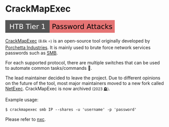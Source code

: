 # CrackMapExec

[![password_attacks](../../../../_badges/htb/password_attacks.svg)](https://academy.hackthebox.com/course/preview/password-attacks)

<div class="row row-cols-lg-2"><div>

[CrackMapExec](https://github.com/byt3bl33d3r/CrackMapExec) <small>(8.6k ⭐)</small> is an open-source tool originally developed by [Porchetta Industries](https://porchetta.industries/#tools). It is mainly used to brute force network services passwords such as [SMB](/operating-systems/networking/protocols/smb.md).

For each supported protocol, there are multiple switches that can be used to automate common tasks/commands 🐲.

The lead maintainer decided to leave the project. Due to different opinions on the future of the tool, most major maintainers moved to a new fork called [NetExec](nxc.md). CrackMapExec is now archived <small>(2023 🪦)</small>.
</div><div>

Example usage:

```ps
$ crackmapexec smb IP --shares -u 'username' -p 'password'
```

Please refer to [nxc](nxc.md).
</div></div>
